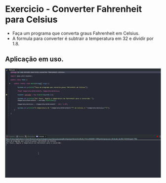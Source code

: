 # Exercicio - Converter Fahrenheit para Celsius

- Faça um programa que converta graus Fahrenheit em Celsius.
- A formula para converter é subtrair a temperatura em 32 e dividir por 1.8.

## Aplicação em uso.

![Gif Exercicio](./gif/gifExercicio.gif)